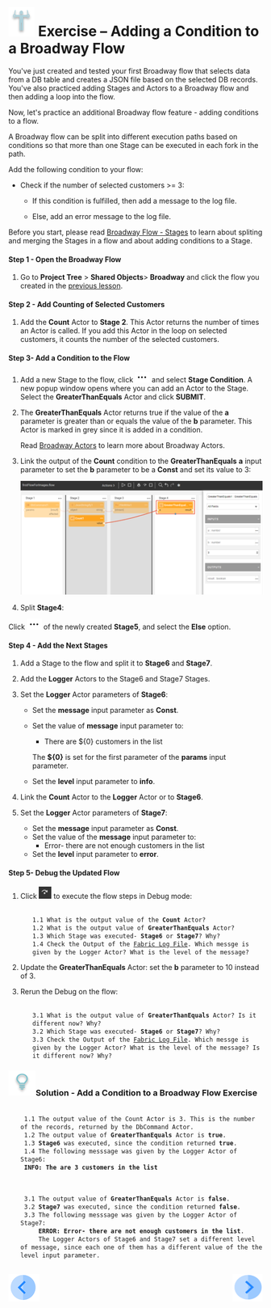 # ![](/academy/images/Exercise.png) Exercise – Adding a Condition to a Broadway Flow 

You've just created and tested your first Broadway flow that selects data from a DB table and creates a JSON file based on the selected DB records. You've also practiced adding Stages and Actors to a Broadway flow and then adding a loop into the flow. 

Now, let's practice an additional Broadway flow feature - adding conditions to a flow. 

A Broadway flow can be split into different execution paths based on conditions so that more than one Stage can be executed in each fork in the path.

Add the following condition to your flow:

- Check if the number of selected customers >= 3:  

  - If this condition is fulfilled, then add a message to the log file.

  - Else, add an error message to the log file.

    

Before you start, please read [Broadway Flow - Stages](/articles/99_Broadway/19_broadway_flow_stages.md) to learn about spliting and merging the Stages in a flow and about adding conditions to a Stage. 

#### Step 1 - Open the Broadway Flow

1. Go to **Project Tree** > **Shared Objects**> **Broadway** and click the flow you created in the [previous lesson](/academy/Training_Level_1/99_Broadway/05_create_broadway_flow.md).


#### Step 2 - Add Counting of Selected Customers

1. Add the **Count** Actor to **Stage 2**. This Actor returns the number of times an Actor is called. If you add this Actor in the loop on selected customers, it counts the number of the selected customers.

#### Step 3- Add a Condition to the Flow

1. Add a new Stage to the flow, click ![three dots](/academy/Training_Level_1/99_Broadway/images/three_dots_icon.png) and select **Stage Condition**. A new popup window opens where you can add an Actor to the Stage. Select the **GreaterThanEquals** Actor and click  **SUBMIT**.

2. The **GreaterThanEquals** Actor returns true if the value of the **a** parameter is greater than or equals the value of the **b** parameter. This Actor is marked in grey since it is added in a condition.

   Read [Broadway Actors](/articles/99_Broadway/03_broadway_actor.md) to learn more about Broadway Actors.

3. Link the output of the **Count** condition to the **GreaterThanEquals** **a** input parameter to set the **b** parameter to be a **Const** and set its value to 3:

   ![image](/academy/Training_Level_1/99_Broadway/images/MyFirstFlow_GreaterThanEqual_Actor.png)

   

4. Split **Stage4**:

Click ![three dots](/academy/Training_Level_1/99_Broadway/images/three_dots_icon.png) of the newly created **Stage5**, and select the **Else** option.

#### Step 4 - Add the Next Stages

1. Add a Stage to the flow and split it to **Stage6** and **Stage7**.

2. Add the **Logger** Actors to the Stage6 and Stage7 Stages.

3. Set the **Logger** Actor parameters of **Stage6**:

   - Set the **message** input parameter as **Const**.

   - Set the value of **message** input parameter to:

     - There are ${0} customers in the list 

     The **${0}** is set for the first parameter of the **params** input parameter.

   - Set the **level** input parameter to **info**.

4. Link the **Count** Actor to the **Logger** Actor or to **Stage6**.

5. Set the **Logger** Actor parameters of **Stage7**:

   - Set the **message** input parameter as **Const**.
   - Set the value of the **message** input parameter to:
     - Error- there are not enough customers in the list
   - Set the **level** input parameter to **error**.

#### Step 5- Debug the Updated Flow

1. Click ![Debug Step](/academy/Training_Level_1/99_Broadway/images/debug_step_icon.png) to execute the flow steps in Debug mode:

   <ul>
   <pre><code>
   1.1 What is the output value of the <strong>Count</strong> Actor? 
   1.2 What is the output value of <strong>GreaterThanEquals</strong> Actor? 
   1.3 Which Stage was executed- <strong>Stage6</strong> or <strong>Stage7</strong>? Why?
   1.4 Check the Output of the <a href="/articles/13_LUDB_viewer_and_studio_debug_capabilities/02_fabric_studio_log_files.md">Fabric Log File</a>. Which messge is given by the Logger Actor? What is the level of the message? 
   </code></pre>
   </ul>

2. Update the **GreaterThanEquals** Actor: set the **b** parameter to 10 instead of 3.

3. Rerun the Debug on the flow: 

   <ul>
   <pre><code>
   3.1 What is the output value of <strong>GreaterThanEquals</strong> Actor? Is it different now? Why? 
   3.2 Which Stage was executed- <strong>Stage6</strong> or <strong>Stage7</strong>? Why?
   3.3 Check the Output of the <a href="/articles/13_LUDB_viewer_and_studio_debug_capabilities/02_fabric_studio_log_files.md">Fabric Log File</a>. Which messge is given by the Logger Actor? What is the level of the message? Is it different now? Why? 
   </code></pre>
   </ul>



### ![](/academy/images/Solution.png)Solution - Add a Condition to a Broadway Flow Exercise 

 <ul>
 <pre><code> 
 1.1 The output value of the Count Actor is 3. This is the number of the records, returned by the <strong></strong>DbCommand</strong> Actor.
 1.2 The output value of <strong>GreaterThanEquals</strong> Actor is <strong>true</strong>.
 1.3 <strong>Stage6</strong> was executed, since the condition returned <strong>true</strong>.
 1.4 The following messsage was given by the Logger Actor of Stage6: 
 <strong>INFO: The are 3 customers in the list</strong>
 </code></pre>
 </ul>

<ul>
<pre><code>
 3.1 The output value of <strong>GreaterThanEquals</strong> Actor is <strong>false</strong>.
 3.2 <strong>Stage7</strong> was executed, since the condition returned <strong>false</strong>.
 3.3 The following messsage was given by the Logger Actor of Stage7: 
     <strong>ERROR: Error- there are not enough customers in the list</strong>. 
     The Logger Actors of Stage6 and Stage7 set a different level of message, since each one of them has a different value of the the level input parameter.
 </code></pre>
 </ul>



[![Previous](/articles/images/Previous.png)](/academy/Training_Level_1/99_Broadway/06_broadway_flow_adding_loops_and_conditions.md)[<img align="right" width="60" height="54" src="/articles/images/Next.png">]()
